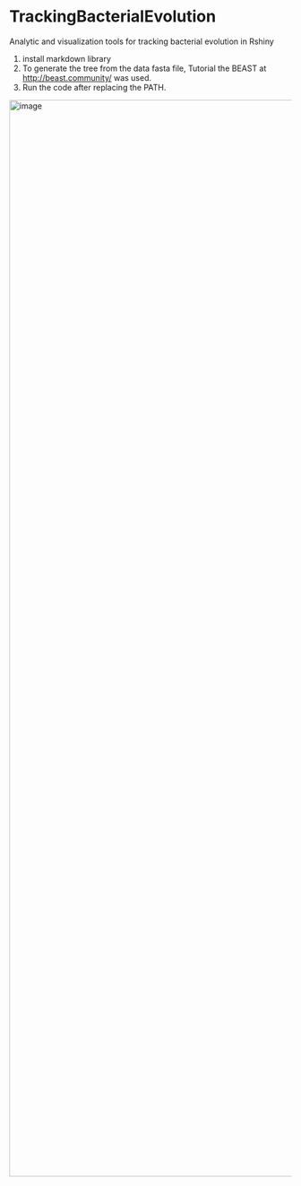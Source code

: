 # TrackingBacterialEvolution
Analytic and visualization tools for tracking bacterial evolution in Rshiny
1. install markdown library
2. To generate the tree from the data fasta file, Tutorial the BEAST at http://beast.community/ was used. 
3. Run the code after replacing the PATH.

<img width="1920" alt="image" src="https://user-images.githubusercontent.com/105786517/208137716-96eb4420-5973-4d35-8a63-9ccab1687984.png">

